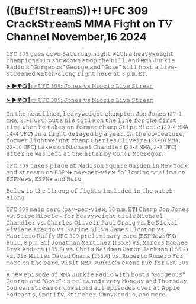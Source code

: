 <h1>((Bu𝚏fSt𝚛ea𝚖S))+! UFC 309 Cr𝚊ckSt𝚛ea𝚖S MMA Fi𝚐ht on T𝚅 Chan𝚗el November,16 2024</h1>

𝚄𝙵𝙲 𝟹𝟶𝟿 𝚐𝚘𝚎𝚜 𝚍𝚘𝚠𝚗 𝚂𝚊𝚝𝚞𝚛𝚍𝚊𝚢 𝚗𝚒𝚐𝚑𝚝 𝚠𝚒𝚝𝚑 𝚊 𝚑𝚎𝚊𝚟𝚢𝚠𝚎𝚒𝚐𝚑𝚝 𝚌𝚑𝚊𝚖𝚙𝚒𝚘𝚗𝚜𝚑𝚒𝚙 𝚜𝚑𝚘𝚠𝚍𝚘𝚠𝚗 𝚊𝚝𝚘𝚙 𝚝𝚑𝚎 𝚋𝚒𝚕𝚕, 𝚊𝚗𝚍 𝙼𝙼𝙰 𝙹𝚞𝚗𝚔𝚒𝚎 𝚁𝚊𝚍𝚒𝚘’𝚜 “𝙶𝚘𝚛𝚐𝚎𝚘𝚞𝚜” 𝙶𝚎𝚘𝚛𝚐𝚎 𝚊𝚗𝚍 “𝙶𝚘𝚣𝚎” 𝚠𝚒𝚕𝚕 𝚑𝚘𝚜𝚝 𝚊 𝚕𝚒𝚟𝚎-𝚜𝚝𝚛𝚎𝚊𝚖𝚎𝚍 𝚠𝚊𝚝𝚌𝚑-𝚊𝚕𝚘𝚗𝚐 𝚛𝚒𝚐𝚑𝚝 𝚑𝚎𝚛𝚎 𝚊𝚝 𝟾 𝚙.𝚖. 𝙴𝚃.

[➤ ►🌍📺📱👉 𝚄𝙵𝙲 𝟹𝟶𝟿: 𝙹𝚘𝚗𝚎𝚜 𝚟𝚜 𝙼𝚒𝚘𝚌𝚒𝚌 𝙻𝚒𝚟𝚎 𝚂𝚝𝚛𝚎𝚊𝚖](https://t.co/OTozO2CcGQ)

[➤ ►🌍📺📱👉 𝚄𝙵𝙲 𝟹𝟶𝟿: 𝙹𝚘𝚗𝚎𝚜 𝚟𝚜 𝙼𝚒𝚘𝚌𝚒𝚌 𝙻𝚒𝚟𝚎 𝚂𝚝𝚛𝚎𝚊𝚖](https://t.co/OTozO2CcGQ)

𝙸𝚗 𝚝𝚑𝚎 𝚑𝚎𝚊𝚍𝚕𝚒𝚗𝚎𝚛, 𝚑𝚎𝚊𝚟𝚢𝚠𝚎𝚒𝚐𝚑𝚝 𝚌𝚑𝚊𝚖𝚙𝚒𝚘𝚗 𝙹𝚘𝚗 𝙹𝚘𝚗𝚎𝚜 (𝟸𝟽-𝟷 𝙼𝙼𝙰, 𝟸𝟷-𝟷 𝚄𝙵𝙲) 𝚙𝚞𝚝𝚜 𝚑𝚒𝚜 𝚝𝚒𝚝𝚕𝚎 𝚘𝚗 𝚝𝚑𝚎 𝚕𝚒𝚗𝚎 𝚏𝚘𝚛 𝚝𝚑𝚎 𝚏𝚒𝚛𝚜𝚝 𝚝𝚒𝚖𝚎 𝚠𝚑𝚎𝚗 𝚑𝚎 𝚝𝚊𝚔𝚎𝚜 𝚘𝚗 𝚏𝚘𝚛𝚖𝚎𝚛 𝚌𝚑𝚊𝚖𝚙 𝚂𝚝𝚒𝚙𝚎 𝙼𝚒𝚘𝚌𝚒𝚌 (𝟸𝟶-𝟺 𝙼𝙼𝙰, 𝟷𝟺-𝟺 𝚄𝙵𝙲) 𝚒𝚗 𝚊 𝚏𝚒𝚐𝚑𝚝 𝚍𝚎𝚕𝚊𝚢𝚎𝚍 𝚋𝚢 𝚊 𝚢𝚎𝚊𝚛. 𝙸𝚗 𝚝𝚑𝚎 𝚌𝚘-𝚏𝚎𝚊𝚝𝚞𝚛𝚎, 𝚏𝚘𝚛𝚖𝚎𝚛 𝚕𝚒𝚐𝚑𝚝𝚠𝚎𝚒𝚐𝚑𝚝 𝚌𝚑𝚊𝚖𝚙 𝙲𝚑𝚊𝚛𝚕𝚎𝚜 𝙾𝚕𝚒𝚟𝚎𝚒𝚛𝚊 (𝟹𝟺-𝟷𝟶 𝙼𝙼𝙰, 𝟸𝟸-𝟷𝟶 𝚄𝙵𝙲) 𝚝𝚊𝚔𝚎𝚜 𝚘𝚗 𝙼𝚒𝚌𝚑𝚊𝚎𝚕 𝙲𝚑𝚊𝚗𝚍𝚕𝚎𝚛 (𝟸𝟹-𝟾 𝙼𝙼𝙰, 𝟸-𝟹 𝚄𝙵𝙲) 𝚊𝚏𝚝𝚎𝚛 𝚑𝚎 𝚠𝚊𝚜 𝚕𝚎𝚏𝚝 𝚊𝚝 𝚝𝚑𝚎 𝚊𝚕𝚝𝚊𝚛 𝚋𝚢 𝙲𝚘𝚗𝚘𝚛 𝙼𝚌𝙶𝚛𝚎𝚐𝚘𝚛.

𝚄𝙵𝙲 𝟹𝟶𝟿 𝚝𝚊𝚔𝚎𝚜 𝚙𝚕𝚊𝚌𝚎 𝚊𝚝 𝙼𝚊𝚍𝚒𝚜𝚘𝚗 𝚂𝚚𝚞𝚊𝚛𝚎 𝙶𝚊𝚛𝚍𝚎𝚗 𝚒𝚗 𝙽𝚎𝚠 𝚈𝚘𝚛𝚔 𝚊𝚗𝚍 𝚜𝚝𝚛𝚎𝚊𝚖𝚜 𝚘𝚗 𝙴𝚂𝙿𝙽+ 𝚙𝚊𝚢-𝚙𝚎𝚛-𝚟𝚒𝚎𝚠 𝚏𝚘𝚕𝚕𝚘𝚠𝚒𝚗𝚐 𝚙𝚛𝚎𝚕𝚒𝚖𝚜 𝚘𝚗 𝙴𝚂𝙿𝙽𝚎𝚠𝚜, 𝙴𝚂𝙿𝙽+ 𝚊𝚗𝚍 𝙷𝚞𝚕𝚞.

𝙱𝚎𝚕𝚘𝚠 𝚒𝚜 𝚝𝚑𝚎 𝚕𝚒𝚗𝚎𝚞𝚙 𝚘𝚏 𝚏𝚒𝚐𝚑𝚝𝚜 𝚒𝚗𝚌𝚕𝚞𝚍𝚎𝚍 𝚒𝚗 𝚝𝚑𝚎 𝚠𝚊𝚝𝚌𝚑-𝚊𝚕𝚘𝚗𝚐

𝚄𝙵𝙲 𝟹𝟶𝟿 𝚖𝚊𝚒𝚗 𝚌𝚊𝚛𝚍 (𝚙𝚊𝚢-𝚙𝚎𝚛-𝚟𝚒𝚎𝚠, 𝟷𝟶 𝚙.𝚖. 𝙴𝚃)
𝙲𝚑𝚊𝚖𝚙 𝙹𝚘𝚗 𝙹𝚘𝚗𝚎𝚜 𝚟𝚜. 𝚂𝚝𝚒𝚙𝚎 𝙼𝚒𝚘𝚌𝚒𝚌 – 𝚏𝚘𝚛 𝚑𝚎𝚊𝚟𝚢𝚠𝚎𝚒𝚐𝚑𝚝 𝚝𝚒𝚝𝚕𝚎
𝙼𝚒𝚌𝚑𝚊𝚎𝚕 𝙲𝚑𝚊𝚗𝚍𝚕𝚎𝚛 𝚟𝚜. 𝙲𝚑𝚊𝚛𝚕𝚎𝚜 𝙾𝚕𝚒𝚟𝚎𝚒𝚛
𝙿𝚊𝚞𝚕 𝙲𝚛𝚊𝚒𝚐 𝚟𝚜. 𝙱𝚘 𝙽𝚒𝚌𝚔𝚊𝚕
𝚅𝚒𝚟𝚒𝚊𝚗𝚎 𝙰𝚛𝚊𝚞𝚓𝚘 𝚟𝚜. 𝙺𝚊𝚛𝚒𝚗𝚎 𝚂𝚒𝚕𝚟𝚊
𝙹𝚊𝚖𝚎𝚜 𝙻𝚕𝚘𝚗𝚝𝚘𝚙 𝚟𝚜. 𝙼𝚊𝚞𝚛𝚒𝚌𝚒𝚘 𝚁𝚞𝚏𝚏𝚢
𝚄𝙵𝙲 𝟹𝟶𝟿 𝚙𝚛𝚎𝚕𝚒𝚖𝚒𝚗𝚊𝚛𝚢 𝚌𝚊𝚛𝚍 (𝙴𝚂𝙿𝙽𝚎𝚠𝚜/𝙵𝚇/𝙷𝚞𝚕𝚞, 𝟾 𝚙.𝚖. 𝙴𝚃)
𝙹𝚘𝚗𝚊𝚝𝚑𝚊𝚗 𝙼𝚊𝚛𝚝𝚒𝚗𝚎𝚣 (𝟷𝟹𝟻.𝟾) 𝚟𝚜. 𝙼𝚊𝚛𝚌𝚞𝚜 𝙼𝚌𝙶𝚑𝚎𝚎
𝙴𝚛𝚢𝚔 𝙰𝚗𝚍𝚎𝚛𝚜 (𝟷𝟾𝟻.𝟼) 𝚟𝚜. 𝙲𝚑𝚛𝚒𝚜 𝚆𝚎𝚒𝚍𝚖𝚊𝚗
𝙳𝚊𝚖𝚘𝚗 𝙹𝚊𝚌𝚔𝚜𝚘𝚗 (𝟷𝟻𝟻.𝟸) 𝚟𝚜. 𝙹𝚒𝚖 𝙼𝚒𝚕𝚕𝚎𝚛
𝙳𝚊𝚟𝚒𝚍 𝙾𝚗𝚊𝚖𝚊 (𝟷𝟻𝟻.𝟼) 𝚟𝚜. 𝚁𝚘𝚋𝚎𝚛𝚝𝚘 𝚁𝚘𝚖𝚎𝚛𝚘
𝙵𝚘𝚛 𝚖𝚘𝚛𝚎 𝚘𝚗 𝚝𝚑𝚎 𝚌𝚊𝚛𝚍, 𝚟𝚒𝚜𝚒𝚝 𝙼𝙼𝙰 𝙹𝚞𝚗𝚔𝚒𝚎’𝚜 𝚎𝚟𝚎𝚗𝚝 𝚑𝚞𝚋 𝚏𝚘𝚛 𝚄𝙵𝙲 𝟹𝟶𝟿.

𝙰 𝚗𝚎𝚠 𝚎𝚙𝚒𝚜𝚘𝚍𝚎 𝚘𝚏 𝙼𝙼𝙰 𝙹𝚞𝚗𝚔𝚒𝚎 𝚁𝚊𝚍𝚒𝚘 𝚠𝚒𝚝𝚑 𝚑𝚘𝚜𝚝𝚜 "𝙶𝚘𝚛𝚐𝚎𝚘𝚞𝚜" 𝙶𝚎𝚘𝚛𝚐𝚎 𝚊𝚗𝚍 "𝙶𝚘𝚣𝚎" 𝚒𝚜 𝚛𝚎𝚕𝚎𝚊𝚜𝚎𝚍 𝚎𝚟𝚎𝚛𝚢 𝙼𝚘𝚗𝚍𝚊𝚢 𝚊𝚗𝚍 𝚃𝚑𝚞𝚛𝚜𝚍𝚊𝚢. 𝚈𝚘𝚞 𝚌𝚊𝚗 𝚜𝚝𝚛𝚎𝚊𝚖 𝚘𝚛 𝚍𝚘𝚠𝚗𝚕𝚘𝚊𝚍 𝚊𝚕𝚕 𝚎𝚙𝚒𝚜𝚘𝚍𝚎𝚜 𝚘𝚟𝚎𝚛 𝚊𝚝 𝙰𝚙𝚙𝚕𝚎 𝙿𝚘𝚍𝚌𝚊𝚜𝚝𝚜, 𝚂𝚙𝚘𝚝𝚒𝚏𝚢, 𝚂𝚝𝚒𝚝𝚌𝚑𝚎𝚛, 𝙾𝚖𝚗𝚢𝚂𝚝𝚞𝚍𝚒𝚘, 𝚊𝚗𝚍 𝚖𝚘𝚛𝚎.
